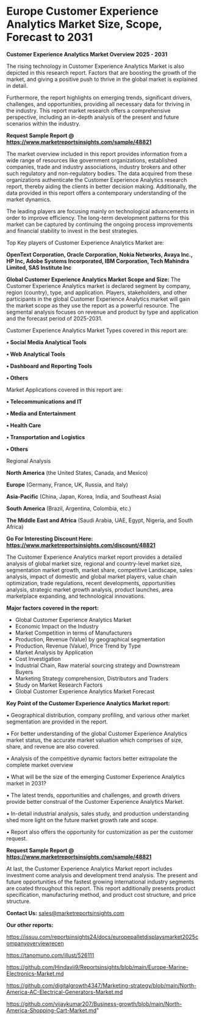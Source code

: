 # Europe Customer Experience Analytics Market Size, Scope, Forecast to 2031

<Strong> Customer Experience Analytics Market Overview 2025 - 2031</strong>

The rising technology in Customer Experience Analytics Market is also depicted in this research report. Factors that are boosting the growth of the market, and giving a positive push to thrive in the global market is explained in detail.

Furthermore, the report highlights on emerging trends, significant drivers, challenges, and opportunities, providing all necessary data for thriving in the industry. This report market research offers a comprehensive perspective, including an in-depth analysis of the present and future scenarios within the industry.

<strong>Request Sample Report @ <a href=https://www.marketreportsinsights.com/sample/48821>https://www.marketreportsinsights.com/sample/48821</a></strong>

The market overview included in this report provides information from a wide range of resources like government organizations, established companies, trade and industry associations, industry brokers and other such regulatory and non-regulatory bodies. The data acquired from these organizations authenticate the Customer Experience Analytics research report, thereby aiding the clients in better decision making. Additionally, the data provided in this report offers a contemporary understanding of the market dynamics.

The leading players are focusing mainly on technological advancements in order to improve efficiency. The long-term development patterns for this market can be captured by continuing the ongoing process improvements and financial stability to invest in the best strategies.

Top Key players of Customer Experience Analytics Market are:

<strong>OpenText Corporation, Oracle Corporation, Nokia Networks, Avaya Inc., HP Inc, Adobe Systems Incorporated, IBM Corporation, Tech Mahindra Limited, SAS Institute Inc</strong>

<strong><b>Global Customer Experience Analytics Market Scope and Size:</b></strong>
The Customer Experience Analytics market is declared segment by company, region (country), type, and application. Players, stakeholders, and other participants in the global Customer Experience Analytics market will gain the market scope as they use the report as a powerful resource. The segmental analysis focuses on revenue and product by type and application and the forecast period of 2025-2031.

Customer Experience Analytics Market Types covered in this report are:

<strong>•  Social Media Analytical Tools

•  Web Analytical Tools

•  Dashboard and Reporting Tools

•  Others</strong>

Market Applications covered in this report are:

<strong>•  Telecommunications and IT

•  Media and Entertainment

•  Health Care

•  Transportation and Logistics

•  Others</strong> 

Regional Analysis

<strong>North America</strong> (the United States, Canada, and Mexico)

<strong>Europe</strong> (Germany, France, UK, Russia, and Italy)

<strong>Asia-Pacific</strong> (China, Japan, Korea, India, and Southeast Asia)

<strong>South America</strong> (Brazil, Argentina, Colombia, etc.)

<strong>The Middle East and Africa</strong> (Saudi Arabia, UAE, Egypt, Nigeria, and South Africa)

<strong>Go For Interesting Discount Here: <a href=https://www.marketreportsinsights.com/discount/48821>https://www.marketreportsinsights.com/discount/48821</a></strong>

The Customer Experience Analytics market report provides a detailed analysis of global market size, regional and country-level market size, segmentation market growth, market share, competitive Landscape, sales analysis, impact of domestic and global market players, value chain optimization, trade regulations, recent developments, opportunities analysis, strategic market growth analysis, product launches, area marketplace expanding, and technological innovations.

<strong><b>Major factors covered in the report:</b></strong>
<ul>
  <li>Global Customer Experience Analytics Market </li>
  <li>Economic Impact on the Industry</li>
  <li>Market Competition in terms of Manufacturers</li>
  <li>Production, Revenue (Value) by geographical segmentation</li>
  <li>Production, Revenue (Value), Price Trend by Type</li>
  <li>Market Analysis by Application</li>
  <li>Cost Investigation</li>
  <li>Industrial Chain, Raw material sourcing strategy and Downstream Buyers</li>
  <li>Marketing Strategy comprehension, Distributors and Traders</li>
  <li>Study on Market Research Factors</li>
  <li>Global Customer Experience Analytics Market Forecast</li>
</ul>

<strong><b>Key Point of the Customer Experience Analytics Market report:</b></strong>

• Geographical distribution, company profiling, and various other market segmentation are provided in the report.

• For better understanding of the global Customer Experience Analytics market status, the accurate market valuation which comprises of size, share, and revenue are also covered.

• Analysis of the competitive dynamic factors better extrapolate the complete market overview

• What will be the size of the emerging Customer Experience Analytics market in 2031?

• The latest trends, opportunities and challenges, and growth drivers provide better construal of the Customer Experience Analytics Market.

• In-detail industrial analysis, sales study, and production understanding shed more light on the future market growth rate and scope.

• Report also offers the opportunity for customization as per the customer request.

<strong>Request Sample Report @ <a href=https://www.marketreportsinsights.com/sample/48821>https://www.marketreportsinsights.com/sample/48821</a></strong>

At last, the Customer Experience Analytics Market report includes investment come analysis and development trend analysis. The present and future opportunities of the fastest growing international industry segments are coated throughout this report. This report additionally presents product specification, manufacturing method, and product cost structure, and price structure.

<strong>Contact Us:</strong>
sales@marketreportsinsights.com

<strong>Our other reports:</strong>

<a href=https://issuu.com/reportsinsights24/docs/europepalletdisplaysmarket2025companyoverviewrecen>https://issuu.com/reportsinsights24/docs/europepalletdisplaysmarket2025companyoverviewrecen</a>

<a href=https://tanomuno.com/illust/526111>https://tanomuno.com/illust/526111</a>

<a href=https://github.com/Hindavii9/Reportsinsights/blob/main/Europe-Marine-Electronics-Market.md>https://github.com/Hindavii9/Reportsinsights/blob/main/Europe-Marine-Electronics-Market.md</a>

<a href=https://github.com/digitalgrowth4347/Marketing-strategy/blob/main/North-America-AC-Electrical-Generators-Market.md>https://github.com/digitalgrowth4347/Marketing-strategy/blob/main/North-America-AC-Electrical-Generators-Market.md</a>

<a href=https://github.com/vijaykumar207/Business-growth/blob/main/North-America-Shopping-Cart-Market.md>https://github.com/vijaykumar207/Business-growth/blob/main/North-America-Shopping-Cart-Market.md</a>"
